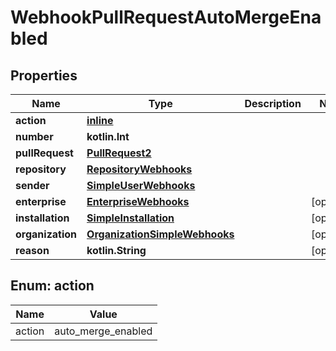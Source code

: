 
# WebhookPullRequestAutoMergeEnabled

## Properties
Name | Type | Description | Notes
------------ | ------------- | ------------- | -------------
**action** | [**inline**](#Action) |  | 
**number** | **kotlin.Int** |  | 
**pullRequest** | [**PullRequest2**](PullRequest2.md) |  | 
**repository** | [**RepositoryWebhooks**](RepositoryWebhooks.md) |  | 
**sender** | [**SimpleUserWebhooks**](SimpleUserWebhooks.md) |  | 
**enterprise** | [**EnterpriseWebhooks**](EnterpriseWebhooks.md) |  |  [optional]
**installation** | [**SimpleInstallation**](SimpleInstallation.md) |  |  [optional]
**organization** | [**OrganizationSimpleWebhooks**](OrganizationSimpleWebhooks.md) |  |  [optional]
**reason** | **kotlin.String** |  |  [optional]


<a id="Action"></a>
## Enum: action
Name | Value
---- | -----
action | auto_merge_enabled



